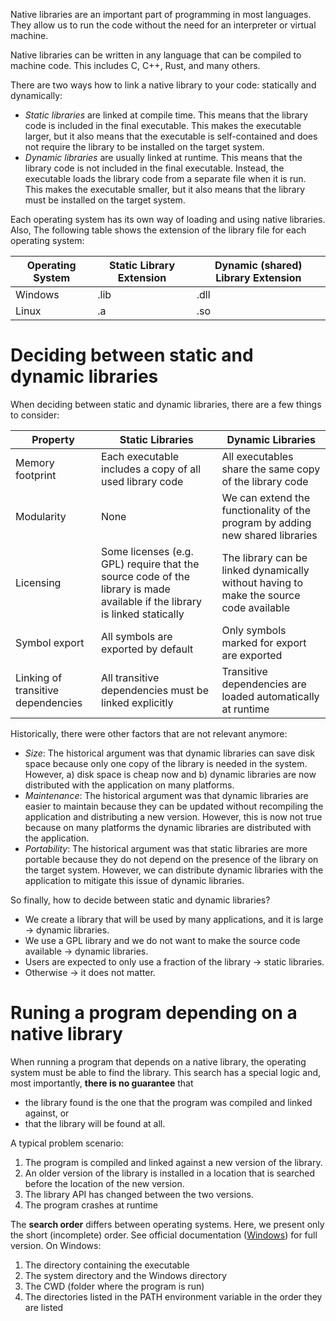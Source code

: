 Native libraries are an important part of programming in most languages. They allow us to run the code without the need for an interpreter or virtual machine. 

Native libraries can be written in any language that can be compiled to machine code. This includes C, C++, Rust, and many others.

There are two ways how to link a native library to your code: statically and dynamically:

- *Static libraries* are linked at compile time. This means that the library code is included in the final executable. This makes the executable larger, but it also means that the executable is self-contained and does not require the library to be installed on the target system.
- *Dynamic libraries* are usually linked at runtime. This means that the library code is not included in the final executable. Instead, the executable loads the library code from a separate file when it is run. This makes the executable smaller, but it also means that the library must be installed on the target system.

Each operating system has its own way of loading and using native libraries. Also,  The following table shows the extension of the library file for each operating system:

| Operating System | Static Library Extension | Dynamic (shared) Library Extension |
|------------------|--------------------------|---------------------------|
| Windows          | .lib                     | .dll                      |
| Linux            | .a                       | .so                       |



# Deciding between static and dynamic libraries
When deciding between static and dynamic libraries, there are a few things to consider:

| Property | Static Libraries | Dynamic Libraries |
|----------|------------------|-------------------|
| Memory footprint | Each executable includes a copy of all used library code | All executables share the same copy of the library code |
| Modularity | None | We can extend the functionality of the program by adding new shared libraries |
| Licensing | Some licenses (e.g. GPL) require that the source code of the library is made available if the library is linked statically | The library can be linked dynamically without having to make the source code available |
| Symbol export | All symbols are exported by default | Only symbols marked for export are exported |
| Linking of transitive dependencies | All transitive dependencies must be linked explicitly | Transitive dependencies are loaded automatically at runtime | 

Historically, there were other factors that are not relevant anymore:

- *Size*: The historical argument was that dynamic libraries can save disk space because only one copy of the library is needed in the system. However, a) disk space is cheap now and b) dynamic libraries are now distributed with the application on many platforms.
- *Maintenance*: The historical argument was that dynamic libraries are easier to maintain because they can be updated without recompiling the application and distributing a new version. However, this is now not true because on many platforms the dynamic libraries are distributed with the application.
- *Portability*: The historical argument was that static libraries are more portable because they do not depend on the presence of the library on the target system. However, we can distribute dynamic libraries with the application to mitigate this issue of dynamic libraries.


So finally, how to decide between static and dynamic libraries? 

- We create a library that will be used by many applications, and it is large -> dynamic libraries.
- We use a GPL library and we do not want to make the source code available -> dynamic libraries.
- Users are expected to only use a fraction of the library -> static libraries.
- Otherwise -> it does not matter.


# Runing a program depending on a native library
When running a program that depends on a native library, the operating system must be able to find the library. This search has a special logic and, most importantly, **there is no guarantee** that

- the library found is the one that the program was compiled and linked against, or
- that the library will be found at all.

A typical problem scenario:

1. The program is compiled and linked against a new version of the library.
2. An older version of the library is installed in a location that is searched before the location of the new version.
3. The library API has changed between the two versions.
4. The program crashes at runtime

The **search order** differs between operating systems. Here, we present only the  short (incomplete) order. See official documentation ([Windows](https://learn.microsoft.com/en-us/windows/win32/dlls/dynamic-link-library-search-order)) for full version. On Windows:

1. The directory containing the executable
1. The system directory and the Windows directory
1. The CWD (folder where the program is run)
1. The directories listed in the PATH environment variable in the order they are listed
